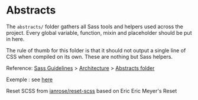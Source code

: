 # Abstracts

The `abstracts/` folder gathers all Sass tools and helpers used across the project. Every global variable, function, mixin and placeholder should be put in here.

The rule of thumb for this folder is that it should not output a single line of CSS when compiled on its own. These are nothing but Sass helpers.

Reference: [Sass Guidelines](https://sass-guidelin.es/) > [Architecture](https://sass-guidelin.es/#architecture) > [Abstracts folder](https://sass-guidelin.es/#abstracts-folder)

Exemple : see [here](https://kiranworkspace.com/sass-architecture/)

Reset SCSS from [ianrose/reset-scss](https://github.com/ianrose/reset-scss) based on Eric Eric Meyer's Reset
